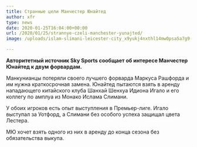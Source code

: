 ```yaml
---
title: Странные цели Манчестер Юнайтед
author: xfr
type: news
date: 2020-01-25T16:04:00+00:00
url: /2020/01/25/strannye-czeli-manchester-yunajted/
image: /uploads/islam-slimani-leicester-city_x9yukj4nxthl14mw0psa5a7g9-e1579968222725.jpg

---
```

**Авторитетный источник Sky Sports сообщает об интересе Манчестер Юнайтед к двум форвардам.**

Манкунианцы потеряли своего лучшего форварда Маркуса Рашфорда и им нужна краткосрочная замена. Юнайтед пытаются взять в аренду нападающего китайского клуба Шанхай Шенхуа Идиона Игало и его коллегу по амплуа из Монако Ислама Слимани.

У обоих игроков есть опыт выступления в Премьер-лиге. Игало выступал за Уотфорд, а Слимани без особого успеха защищал цвета Лестера.

МЮ хочет взять одного из них в аренду до конца сезона без обязательства выкупа.
